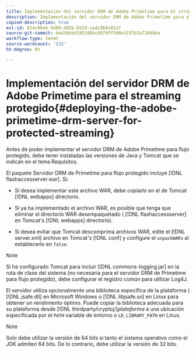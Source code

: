 ```yaml
---
title: Implementación del servidor DRM de Adobe Primetime para el streaming protegido
description: Implementación del servidor DRM de Adobe Primetime para el streaming protegido
copied-description: true
exl-id: 814c08e6-5d09-495b-b529-cedc9b9c02a7
source-git-commit: be43bbbd1051886c8979ff590a3197b2a7249b6a
workflow-type: tm+mt
source-wordcount: '215'
ht-degree: 0%

---
```


# Implementación del servidor DRM de Adobe Primetime para el streaming protegido{#deploying-the-adobe-primetime-drm-server-for-protected-streaming}

Antes de poder implementar el servidor DRM de Adobe Primetime para flujo protegido, debe tener instaladas las versiones de Java y Tomcat que se indican en el tema Requisitos.

El paquete Servidor DRM de Primetime para flujo protegido incluye [!DNL flashaccesserver.war]. Si:

* Si desea implementar este archivo WAR, debe copiarlo en el de Tomcat [!DNL webapps] directorio.
* Si ya ha implementado el archivo WAR, es posible que tenga que eliminar el directorio WAR desempaquetado ( [!DNL flashaccessserver] en Tomcat&#39;s [!DNL webapps] directorio).

* Si desea evitar que Tomcat descomprima archivos WAR, edite el [!DNL server.xml] archivo en Tomcat&#39;s [!DNL conf] y configure el `unpackWARs` al establecerlo en `false`.

>[!NOTE]
>
>Si ha configurado Tomcat para incluir [!DNL commons-logging.jar] en la ruta de clase del sistema (no necesaria para el servidor DRM de Primetime para flujo protegido), debe configurar el registro común para utilizar Log4J.

El servidor utiliza opcionalmente una biblioteca específica de la plataforma ( [!DNL jsafe.dll] en Microsoft Windows o [!DNL libjsafe.so] en Linux para obtener un rendimiento óptimo. Puede copiar la biblioteca adecuada para su plataforma desde [!DNL thirdparty/cryptoj/]*plataforma* a una ubicación especificada por el `PATH` variable de entorno o `LD_LIBRARY_PATH` en Linux.

>[!NOTE]
>
>Solo debe utilizar la versión de 64 bits si tanto el sistema operativo como el JDK admiten 64 bits. De lo contrario, debe utilizar la versión de 32 bits.
